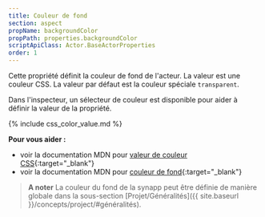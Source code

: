 ```yaml
---
title: Couleur de fond
section: aspect
propName: backgroundColor
propPath: properties.backgroundColor
scriptApiClass: Actor.BaseActorProperties
order: 1
---
```

Cette propriété définit la couleur de fond de l'acteur. La valeur est une couleur CSS. La valeur par défaut est la couleur spéciale `transparent`.

Dans l'inspecteur, un sélecteur de couleur est disponible pour aider à définir la valeur de la propriété.

{% include css_color_value.md %}

**Pour vous aider :**
- voir la documentation MDN pour [valeur de couleur CSS](https://developer.mozilla.org/fr/docs/Web/CSS/color_value){:target="_blank"}
- voir la documentation MDN pour [couleur de fond](https://developer.mozilla.org/fr/docs/Web/CSS/background-color){:target="_blank"}

> **A noter**
> La couleur du fond de la synapp peut être définie de manière globale dans la sous-section [Projet/Généralités]({{ site.baseurl }}/concepts/project/#généralités).

